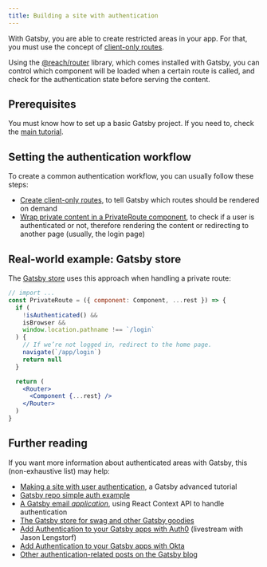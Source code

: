 ```yaml
---
title: Building a site with authentication
---
```


With Gatsby, you are able to create restricted areas in your app. For that, you must use the concept of [client-only routes](/docs/building-apps-with-gatsby/#client-only-routes).

Using the [@reach/router](https://reach.tech/router/) library, which comes installed with Gatsby, you can control which component will be loaded when a certain route is called, and check for the authentication state before serving the content.

## Prerequisites

You must know how to set up a basic Gatsby project. If you need to, check the [main tutorial](/tutorial).

## Setting the authentication workflow

To create a common authentication workflow, you can usually follow these steps:

- [Create client-only routes](/tutorial/authentication-tutorial/#creating-client-only-routes), to tell Gatsby which routes should be rendered on demand
- [Wrap private content in a PrivateRoute component](/tutorial/authentication-tutorial/#controlling-private-routes), to check if a user is authenticated or not, therefore rendering the content or redirecting to another page (usually, the login page)

## Real-world example: Gatsby store

The [Gatsby store](https://github.com/gatsbyjs/store.gatsbyjs.org) uses this approach when handling a private route:

```jsx
// import ...
const PrivateRoute = ({ component: Component, ...rest }) => {
  if (
    !isAuthenticated() &&
    isBrowser &&
    window.location.pathname !== `/login`
  ) {
    // If we’re not logged in, redirect to the home page.
    navigate(`/app/login`)
    return null
  }

  return (
    <Router>
      <Component {...rest} />
    </Router>
  )
}
```

## Further reading

If you want more information about authenticated areas with Gatsby, this (non-exhaustive list) may help:

- [Making a site with user authentication](/tutorial/authentication-tutorial), a Gatsby advanced tutorial
- [Gatsby repo simple auth example](https://github.com/gatsbyjs/gatsby/tree/master/examples/simple-auth)
- [A Gatsby email *application*](https://github.com/DSchau/gatsby-mail), using React Context API to handle authentication
- [The Gatsby store for swag and other Gatsby goodies](https://github.com/gatsbyjs/store.gatsbyjs.org)
- [Add Authentication to your Gatsby apps with Auth0](/blog/2019-03-21-add-auth0-to-gatsby-livestream/) (livestream with Jason Lengstorf)
- [Add Authentication to your Gatsby apps with Okta](https://www.youtube.com/watch?v=7b1iKuFWVSw&t=9s)
- [Other authentication-related posts on the Gatsby blog](/blog/tags/authentication/)